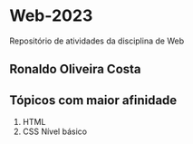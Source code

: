 # Web-2023
 Repositório de atividades da disciplina de Web

## Ronaldo Oliveira Costa
## Tópicos com maior afinidade
1. HTML
2. CSS
Nível básico
